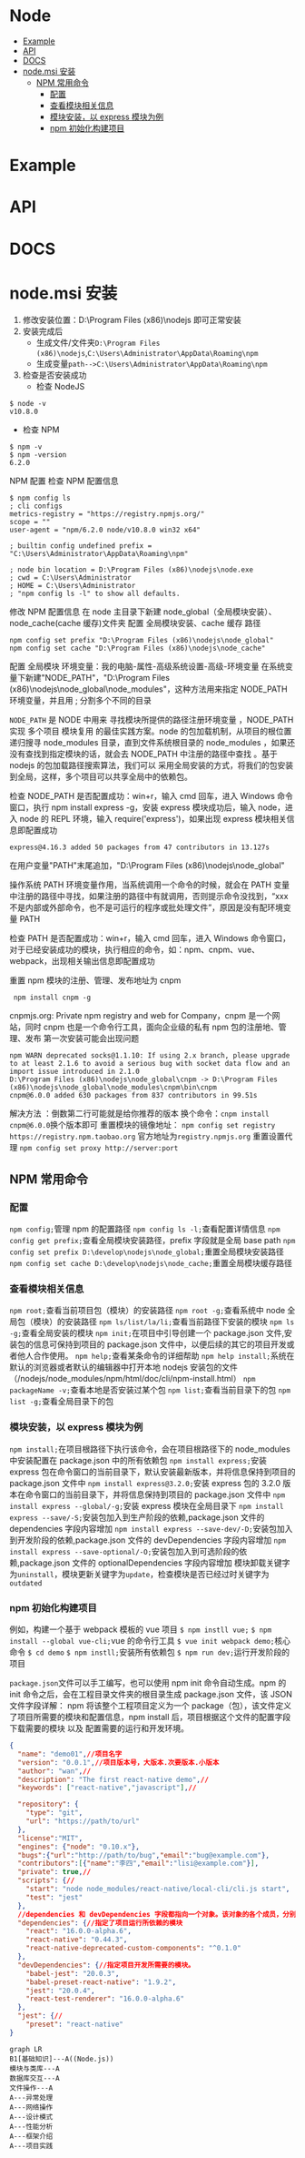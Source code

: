 <h1>Node</h1>

- [Example](#Example)
- [API](#API)
- [DOCS](#DOCS)
- [node.msi 安装](#nodemsi-%E5%AE%89%E8%A3%85)
  - [NPM 常用命令](#NPM-%E5%B8%B8%E7%94%A8%E5%91%BD%E4%BB%A4)
    - [配置](#%E9%85%8D%E7%BD%AE)
    - [查看模块相关信息](#%E6%9F%A5%E7%9C%8B%E6%A8%A1%E5%9D%97%E7%9B%B8%E5%85%B3%E4%BF%A1%E6%81%AF)
    - [模块安装，以 express 模块为例](#%E6%A8%A1%E5%9D%97%E5%AE%89%E8%A3%85%E4%BB%A5-express-%E6%A8%A1%E5%9D%97%E4%B8%BA%E4%BE%8B)
    - [npm 初始化构建项目](#npm-%E5%88%9D%E5%A7%8B%E5%8C%96%E6%9E%84%E5%BB%BA%E9%A1%B9%E7%9B%AE)

# Example

# API

# DOCS

# node.msi 安装

1.  修改安装位置：D:\Program Files (x86)\nodejs 即可正常安装
2.  安装完成后
    - 生成文件/文件夹`D:\Program Files (x86)\nodejs`,`C:\Users\Administrator\AppData\Roaming\npm`
    - 生成变量`path-->C:\Users\Administrator\AppData\Roaming\npm`
3.  检查是否安装成功
    - 检查 NodeJS

```
$ node -v
v10.8.0
```

- 检查 NPM

```
$ npm -v
$ npm -version
6.2.0
```

NPM 配置
检查 NPM 配置信息

```
$ npm config ls
; cli configs
metrics-registry = "https://registry.npmjs.org/"
scope = ""
user-agent = "npm/6.2.0 node/v10.8.0 win32 x64"

; builtin config undefined prefix = "C:\Users\Administrator\AppData\Roaming\npm"

; node bin location = D:\Program Files (x86)\nodejs\node.exe
; cwd = C:\Users\Administrator
; HOME = C:\Users\Administrator
; "npm config ls -l" to show all defaults.
```

修改 NPM 配置信息
在 node 主目录下新建 node_global（全局模块安装）、node_cache(cache 缓存)文件夹
配置 全局模块安装、cache 缓存 路径

```
npm config set prefix "D:\Program Files (x86)\nodejs\node_global"
npm config set cache "D:\Program Files (x86)\nodejs\node_cache"
```

配置 全局模块 环境变量：我的电脑-属性-高级系统设置-高级-环境变量
在系统变量下新建"NODE_PATH"，"D:\Program Files (x86)\nodejs\node_global\node_modules"，这种方法用来指定 NODE_PATH 环境变量，并且用 ; 分割多个不同的目录

`NODE_PATH` 是 NODE 中用来 寻找模块所提供的路径注册环境变量 ，NODE_PATH 实现 多个项目 模块复用 的最佳实践方案。node 的包加载机制，从项目的根位置递归搜寻 node_modules 目录，直到文件系统根目录的 node_modules ，如果还没有查找到指定模块的话，就会去 NODE_PATH 中注册的路径中查找 。基于 nodejs 的包加载路径搜索算法，我们可以 采用全局安装的方式，将我们的包安装到全局，这样，多个项目可以共享全局中的依赖包。

检查 NODE_PATH 是否配置成功：win+r，输入 cmd 回车，进入 Windows 命令窗口，执行 npm install express -g，安装 express 模块成功后，输入 node，进入 node 的 REPL 环境，输入 require('express')，如果出现 express 模块相关信息即配置成功

`express@4.16.3 added 50 packages from 47 contributors in 13.127s`

在用户变量"PATH"末尾追加，"D:\Program Files (x86)\nodejs\node_global\"

操作系统 PATH 环境变量作用，当系统调用一个命令的时候，就会在 PATH 变量中注册的路径中寻找，如果注册的路径中有就调用，否则提示命令没找到，“xxx 不是内部或外部命令，也不是可运行的程序或批处理文件”，原因是没有配环境变量 PATH

检查 PATH 是否配置成功：win+r，输入 cmd 回车，进入 Windows 命令窗口，对于已经安装成功的模块，执行相应的命令，如：npm、cnpm、vue、webpack，出现相关输出信息即配置成功

重置 npm 模块的注册、管理、发布地址为 cnpm

```
 npm install cnpm -g
```

cnpmjs.org: Private npm registry and web for Company，cnpm 是一个网站，同时 cnpm 也是一个命令行工具，面向企业级的私有 npm 包的注册地、管理、发布
第一次安装可能会出现问题

```
npm WARN deprecated socks@1.1.10: If using 2.x branch, please upgrade to at least 2.1.6 to avoid a serious bug with socket data flow and an import issue introduced in 2.1.0
D:\Program Files (x86)\nodejs\node_global\cnpm -> D:\Program Files (x86)\nodejs\node_global\node_modules\cnpm\bin\cnpm
cnpm@6.0.0 added 630 packages from 837 contributors in 99.51s
```

解决方法 ：倒数第二行可能就是给你推荐的版本 换个命令：`cnpm install cnpm@6.0.0`换个版本即可
重置模块的镜像地址： `npm config set registry https://registry.npm.taobao.org`
官方地址为`registry.npmjs.org`
重置设置代理 `npm config set proxy http://server:port`

## NPM 常用命令

### 配置

`npm config;`管理 npm 的配置路径
`npm config ls -l;`查看配置详情信息
`npm config get prefix;`查看全局模块安装路径，prefix 字段就是全局 base path
`npm config set prefix D:\develop\nodejs\node_global;`重置全局模块安装路径
`npm config set cache D:\develop\nodejs\node_cache;`重置全局模块缓存路径

### 查看模块相关信息

`npm root;`查看当前项目包（模块）的安装路径
`npm root -g;`查看系统中 node 全局包（模块）的安装路径
`npm ls/list/la/li;`查看当前路径下安装的模块
`npm ls -g;`查看全局安装的模块
`npm init;`在项目中引导创建一个 package.json 文件,安装包的信息可保持到项目的 package.json 文件中，以便后续的其它的项目开发或者他人合作使用。
`npm help;`查看某条命令的详细帮助
`npm help install;`系统在默认的浏览器或者默认的编辑器中打开本地 nodejs 安装包的文件（/nodejs/node_modules/npm/html/doc/cli/npm-install.html）
`npm packageName -v;`查看本地是否安装过某个包
`npm list;`查看当前目录下的包
`npm list -g;`查看全局目录下的包

### 模块安装，以 express 模块为例

`npm install;`在项目根路径下执行该命令，会在项目根路径下的 node_modules 中安装配置在 package.json 中的所有依赖包
`npm install express;`安装 express 包在命令窗口的当前目录下，默认安装最新版本，并将信息保持到项目的 package.json 文件中
`npm install express@3.2.0;`安装 express 包的 3.2.0 版本在命令窗口的当前目录下，并将信息保持到项目的 package.json 文件中
`npm install express --global/-g;`安装 express 模块在全局目录下
`npm install express --save/-S;`安装包加入到生产阶段的依赖,package.json 文件的 dependencies 字段内容增加
`npm install express --save-dev/-D;`安装包加入到开发阶段的依赖,package.json 文件的 devDependencies 字段内容增加
`npm install express --save-optional/-O;`安装包加入到可选阶段的依赖,package.json 文件的 optionalDependencies 字段内容增加
模块卸载关键字为`uninstall`，模块更新关键字为`update`，检查模块是否已经过时关键字为`outdated`

### npm 初始化构建项目

例如，构建一个基于 webpack 模板的 vue 项目
`$ npm instll vue;`
`$ npm install --global vue-cli;`vue 的命令行工具
`$ vue init webpack demo;`核心命令
`$ cd demo`
`$ npm instll;`安装所有依赖包
`$ npm run dev;`运行开发阶段的项目

`package.json`文件可以手工编写，也可以使用 npm init 命令自动生成。npm 的 init 命令之后，会在工程目录文件夹的根目录生成 package.json 文件，该 JSON 文件字段详解：
npm 将该整个工程项目定义为一个 package（包），该文件定义了项目所需要的模块和配置信息，npm install 后，项目根据这个文件的配置字段下载需要的模块 以及 配置需要的运行和开发环境。

```json
{
  "name": "demo01",//项目名字
  "version": "0.0.1",//项目版本号，大版本.次要版本.小版本
  "author": "wan",//
  "description": "The first react-native demo",//
  "keywords": ["react-native","javascript"],//

  "repository": {
    "type": "git",
    "url": "https://path/to/url"
  },
  "license":"MIT",
  "engines": {"node": "0.10.x"},
  "bugs":{"url":"http://path/to/bug","email":"bug@example.com"},
  "contributors":[{"name":"李四","email":"lisi@example.com"}],
  "private": true,//
  "scripts": {//
    "start": "node node_modules/react-native/local-cli/cli.js start",
    "test": "jest"
  },
  //dependencies 和 devDependencies 字段都指向一个对象。该对象的各个成员，分别由模块名和对应的版本要求组成，表示依赖的模块及其版本范围。
  "dependencies": {//指定了项目运行所依赖的模块
    "react": "16.0.0-alpha.6",
    "react-native": "0.44.3",
    "react-native-deprecated-custom-components": "^0.1.0"
  },
  "devDependencies": {//指定项目开发所需要的模块。
    "babel-jest": "20.0.3",
    "babel-preset-react-native": "1.9.2",
    "jest": "20.0.4",
    "react-test-renderer": "16.0.0-alpha.6"
  },
  "jest": {//
    "preset": "react-native"
}

```

```
graph LR
B1[基础知识]---A((Node.js))
模块与类库---A
数据库交互---A
文件操作---A
A---异常处理
A---网络操作
A---设计模式
A---性能分析
A---框架介绍
A---项目实践



```
